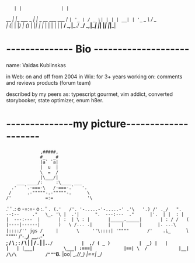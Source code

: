        | |               | |
   __ _| |__   ___  _   _| |_   _ __ ___   ___
  / _` | '_ \ / _ \| | | | __| | '_ ` _ \ / _ \
 | (_| | |_) | (_) | |_| | |_  | | | | | |  __/
  \__,_|_.__/ \___/ \__,_|\__| |_| |_| |_|\___|

# --------------    Bio   --------------------
  name:        Vaidas Kublinskas

  in Web:      on and off from 2004
  in Wix:      for 3+ years
  working on:  comments and reviews products (forum team)

  described by
  my peers as: typescript gourmet, vim addict, converted
               storybooker, state optimizer, enum h8er.

# --------------my picture--------------------

                 ,#####,
                 #_   _#
                 |a` `a|
                 |  u  |
                 \  =  /
                 |\___/|
        ___ ____/:     :\____ ___
      .'   `.-===-\   /-===-.`   '.
     /      .-"""""-.-"""""-.      \
    /'             =:=             '\
  .'  ' .:    o   -=:=-   o    :. '  `.
  (.'   /'. '-.....-'-.....-' .'\   '.)
  /' ._/   ".     --:--     ."   \_. '\
 |  .'|      ".  ---:---  ."      |'.  |
 |  : |       |  ---:---  |       | :  |
  \ : |       |_____._____|       | : /
  /   (       |----|------|       )   \
 /... .|      |    |      |      |. ...\
|::::/'' jgs /     |       \     ''\::::|
'""""       /'    .L_      `\       """"'
           /'-.,__/` `\__..-'\
          ;      /     \      ;
          :     /       \     |
          |    /         \.   |
          |`../           |  ,/
          ( _ )           |  _)
          |   |           |   |
          |___|           \___|
          :===|            |==|
           \  /            |__|
           /\/\           /"""`8.__
           |oo|           \__.//___)
           |==|
           \__/
